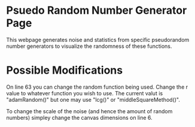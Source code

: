 # Psuedo Random Number Generator Page
This webpage generates noise and statistics from specific pseudorandom number generators to visualize the randomness of these functions. 

# Possible Modifications
On line 63 you can change the random function being used. Change the r value to whatever function you wish to use. The current valut is "adamRandom()" but one may use "lcg()" or "middleSquareMethod()".

To change the scale of the noise (and hence the amount of random numbers) simpley change the canvas dimensions on line 6.
